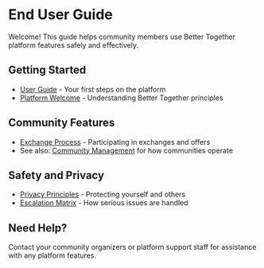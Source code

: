 # End User Guide

Welcome! This guide helps community members use Better Together platform features safely and effectively.

## Getting Started
- [User Guide](guide.md) - Your first steps on the platform
- [Platform Welcome](welcome.md) - Understanding Better Together principles

## Community Features
- [Exchange Process](exchange_process.md) - Participating in exchanges and offers
- See also: [Community Management](../community_organizers/community_management.md) for how communities operate

## Safety and Privacy
- [Privacy Principles](../shared/privacy_principles.md) - Protecting yourself and others
- [Escalation Matrix](../shared/escalation_matrix.md) - How serious issues are handled

## Need Help?
Contact your community organizers or platform support staff for assistance with any platform features.

